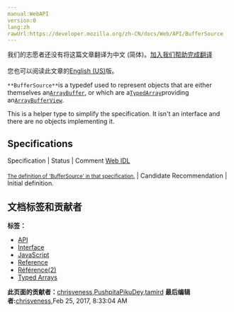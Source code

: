 ```yaml
---
manual:WebAPI
version:0
lang:zh
rawUrl:https://developer.mozilla.org/zh-CN/docs/Web/API/BufferSource
---
```




<bdi>我们的志愿者还没有将这篇文章翻译为<bdi>中文 (简体)</bdi>。[加入我们帮助完成翻译](%4380 "")<br></br>您也可以阅读此文章的[English (US)](%4381 "")版。</bdi>






`**BufferSource**`is a typedef used to represent objects that are either themselves an[`ArrayBuffer`](%3603 "The ArrayBuffer object is used to represent a generic, fixed-length raw binary data buffer. You cannot directly manipulate the contents of an ArrayBuffer; instead, you create one of the typed array objects or a DataView object which represents the buffer in a specific format, and use that to read and write the contents of the buffer."), or which are a[`TypedArray`](%4382 "A TypedArray object describes an array-like view of an underlying binary data buffer. There is no global property named TypedArray, nor is there a directly visible TypedArray constructor.  Instead, there are a number of different global properties, whose values are typed array constructors for specific element types, listed below. On the following pages you will find common properties and methods that can be used with any typed array containing elements of any type.")providing an[`ArrayBufferView`](%4383 "ArrayBufferView is a helper type representing any of the following JavaScript TypedArray types:").



This is a helper type to simplify the specification. It isn&#39;t an interface and there are no objects implementing it.


## Specifications<a name="Specifications"></a>
Specification | Status | Comment 
[Web IDL<br></br><small>The definition of &#39;BufferSource&#39; in that specification.</small>](%4384 "") | Candidate Recommendation | Initial definition. 




## 文档标签和贡献者
**标签：**
* [API](%50 "")
* [Interface](%3380 "")
* [JavaScript](%2511 "")
* [Reference](%3381 "")
* [Référence(2)](%3892 "")
* [Typed Arrays](%4385 "")

**此页面的贡献者：**[chrisveness](%4386 ""),[PushpitaPikuDey](%4387 ""),[tamird](%4388 "")
**最后编辑者:**[chrisveness](%4386 ""),<time>Feb 25, 2017, 8:33:04 AM</time>


